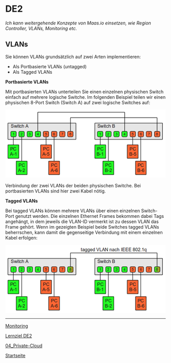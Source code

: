 # DE2
*Ich kann weitergehende Konzepte von Maas.io einsetzen, wie Region Controller, VLANs, Monitoring etc.*

## VLANs

Sie können VLANs grundsätzlich auf zwei Arten implementieren:

- Als Portbasierte VLANs (untagged)
- Als Tagged VLANs

**Portbasierte VLANs**

Mit portbasierten VLANs unterteilen Sie einen einzelnen physischen Switch einfach auf mehrere logische Switche. Im folgenden Beispiel teilen wir einen physischen 8-Port Switch (Switch A) auf zwei logische Switches auf:

![VLAN-Topologie](../00_Allgemein/images/04_Privat-Cloud/DE2_vlan.png)

Verbindung der zwei VLANs der beiden physischen Switche. Bei portbasierten VLANs sind hier zwei Kabel nötig.

**Tagged VLANs**

Bei tagged VLANs können mehrere VLANs über einen einzelnen Switch-Port genutzt werden. Die einzelnen Ethernet Frames bekommen dabei Tags angehängt, in dem jeweils die VLAN-ID vermerkt ist zu dessen VLAN das Frame gehört. Wenn im gezeigten Beispiel beide Switches tagged VLANs beherrschen, kann damit die gegenseitige Verbindung mit einem einzelnen Kabel erfolgen:

![VLAN-Topologie](../00_Allgemein/images/04_Privat-Cloud/DE2_vlantagged.png)

___

[Monitoring](../04_Private-Cloud/DE2_Monitoring.md)

[Lernziel DE2](../04_Private-Cloud/DE2.md)

[04_Private-Cloud](../04_Private-Cloud)

[Startseite](https://github.com/ask-yo-girl-about-me/Project-Future)

